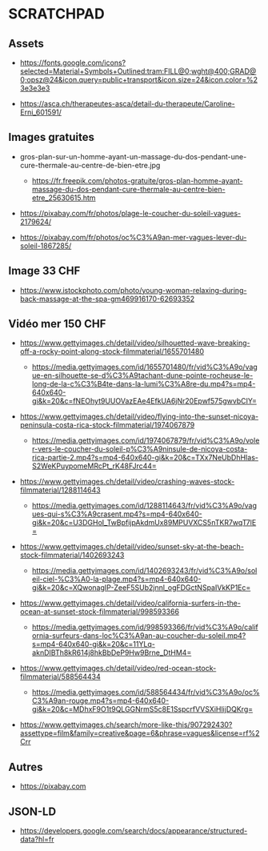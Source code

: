 # SCRATCHPAD

## Assets

-   https://fonts.google.com/icons?selected=Material+Symbols+Outlined:tram:FILL@0;wght@400;GRAD@0;opsz@24&icon.query=public+transport&icon.size=24&icon.color=%23e3e3e3

-   https://asca.ch/therapeutes-asca/detail-du-therapeute/Caroline-Erni_601591/

## Images gratuites

-   gros-plan-sur-un-homme-ayant-un-massage-du-dos-pendant-une-cure-thermale-au-centre-de-bien-etre.jpg

    -   https://fr.freepik.com/photos-gratuite/gros-plan-homme-ayant-massage-du-dos-pendant-cure-thermale-au-centre-bien-etre_25630615.htm

-   https://pixabay.com/fr/photos/plage-le-coucher-du-soleil-vagues-2179624/

-   https://pixabay.com/fr/photos/oc%C3%A9an-mer-vagues-lever-du-soleil-1867285/

## Image 33 CHF

-   https://www.istockphoto.com/photo/young-woman-relaxing-during-back-massage-at-the-spa-gm469916170-62693352

## Vidéo mer 150 CHF

-   https://www.gettyimages.ch/detail/video/silhouetted-wave-breaking-off-a-rocky-point-along-stock-filmmaterial/1655701480

    -   https://media.gettyimages.com/id/1655701480/fr/vid%C3%A9o/vague-en-silhouette-se-d%C3%A9tachant-dune-pointe-rocheuse-le-long-de-la-c%C3%B4te-dans-la-lumi%C3%A8re-du.mp4?s=mp4-640x640-gi&k=20&c=fNEOhyt9UUOVazEAe4EfkUA6jNr20Epwf575gwvbCIY=

-   https://www.gettyimages.ch/detail/video/flying-into-the-sunset-nicoya-peninsula-costa-rica-stock-filmmaterial/1974067879

    -   https://media.gettyimages.com/id/1974067879/fr/vid%C3%A9o/voler-vers-le-coucher-du-soleil-p%C3%A9ninsule-de-nicoya-costa-rica-partie-2.mp4?s=mp4-640x640-gi&k=20&c=TXx7NeUbDhHIas-S2WeKPuypomeMRcPt_rK48FJrc44=

-   https://www.gettyimages.ch/detail/video/crashing-waves-stock-filmmaterial/1288114643

    -   https://media.gettyimages.com/id/1288114643/fr/vid%C3%A9o/vagues-qui-s%C3%A9crasent.mp4?s=mp4-640x640-gi&k=20&c=U3DGHoI_TwBpfijpAkdmUx89MPUVXCS5nTKR7wqT7lE=

-   https://www.gettyimages.ch/detail/video/sunset-sky-at-the-beach-stock-filmmaterial/1402693243

    -   https://media.gettyimages.com/id/1402693243/fr/vid%C3%A9o/soleil-ciel-%C3%A0-la-plage.mp4?s=mp4-640x640-gi&k=20&c=XQwonagIP-ZeeF5SUb2jnnl_ogFDGctNSpaIVkKP1Ec=

<!-- trop mou -->

-   https://www.gettyimages.ch/detail/video/california-surfers-in-the-ocean-at-sunset-stock-filmmaterial/998593366

    -   https://media.gettyimages.com/id/998593366/fr/vid%C3%A9o/california-surfeurs-dans-loc%C3%A9an-au-coucher-du-soleil.mp4?s=mp4-640x640-gi&k=20&c=11YLq-aknDIBTh8kR614j8hkBbDeP9Hw9Brne_DtHM4=

<!-- trop rouge -->

-   https://www.gettyimages.ch/detail/video/red-ocean-stock-filmmaterial/588564434

    -   https://media.gettyimages.com/id/588564434/fr/vid%C3%A9o/oc%C3%A9an-rouge.mp4?s=mp4-640x640-gi&k=20&c=MDhxF9O1t9QLGGNrmS5c8E1SspcrfVVSXiHlijDQKrg=

-   https://www.gettyimages.ch/search/more-like-this/907292430?assettype=film&family=creative&page=6&phrase=vagues&license=rf%2Crr

## Autres

-   https://pixabay.com

## JSON-LD

-   https://developers.google.com/search/docs/appearance/structured-data?hl=fr
